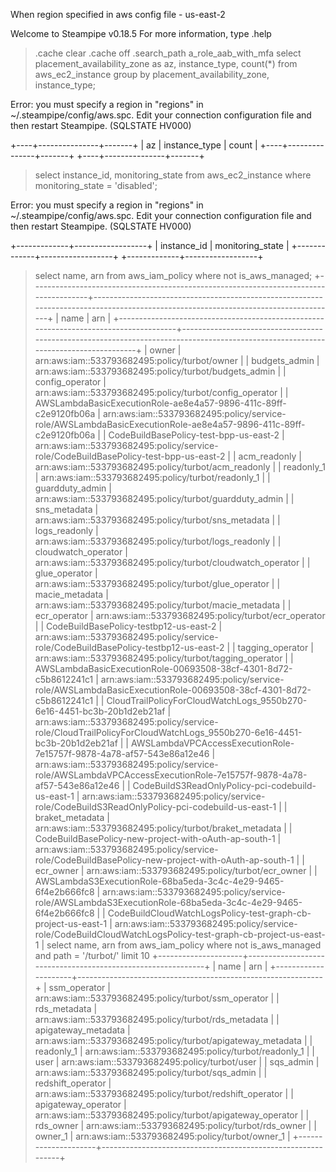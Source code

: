 When region specified in aws config file - us-east-2

Welcome to Steampipe v0.18.5
For more information, type .help
> .cache clear
> .cache off
> .search_path a_role_aab_with_mfa
> select
  placement_availability_zone as az,
  instance_type,
  count(*)
from
  aws_ec2_instance
group by
  placement_availability_zone,
  instance_type;

Error: you must specify a region in "regions" in ~/.steampipe/config/aws.spc. Edit your connection configuration file and then restart Steampipe. (SQLSTATE HV000)

+----+---------------+-------+
| az | instance_type | count |
+----+---------------+-------+
+----+---------------+-------+
> select
  instance_id,
  monitoring_state
from
  aws_ec2_instance
where
  monitoring_state = 'disabled';

Error: you must specify a region in "regions" in ~/.steampipe/config/aws.spc. Edit your connection configuration file and then restart Steampipe. (SQLSTATE HV000)

+-------------+------------------+
| instance_id | monitoring_state |
+-------------+------------------+
+-------------+------------------+
> select
  name,
  arn
from
  aws_iam_policy
where
  not is_aws_managed;
+--------------------------------------------------------------------------------------+------------------------------------------------------------------------------------------------------------------------------------+
| name                                                                                 | arn                                                                                                                                |
+--------------------------------------------------------------------------------------+------------------------------------------------------------------------------------------------------------------------------------+
| owner                                                                                | arn:aws:iam::533793682495:policy/turbot/owner                                                                                      |
| budgets_admin                                                                        | arn:aws:iam::533793682495:policy/turbot/budgets_admin                                                                              |
| config_operator                                                                      | arn:aws:iam::533793682495:policy/turbot/config_operator                                                                            |
| AWSLambdaBasicExecutionRole-ae8e4a57-9896-411c-89ff-c2e9120fb06a                     | arn:aws:iam::533793682495:policy/service-role/AWSLambdaBasicExecutionRole-ae8e4a57-9896-411c-89ff-c2e9120fb06a                     |
| CodeBuildBasePolicy-test-bpp-us-east-2                                               | arn:aws:iam::533793682495:policy/service-role/CodeBuildBasePolicy-test-bpp-us-east-2                                               |
| acm_readonly                                                                         | arn:aws:iam::533793682495:policy/turbot/acm_readonly                                                                               |
| readonly_1                                                                           | arn:aws:iam::533793682495:policy/turbot/readonly_1                                                                                 |
| guardduty_admin                                                                      | arn:aws:iam::533793682495:policy/turbot/guardduty_admin                                                                            |
| sns_metadata                                                                         | arn:aws:iam::533793682495:policy/turbot/sns_metadata                                                                               |
| logs_readonly                                                                        | arn:aws:iam::533793682495:policy/turbot/logs_readonly                                                                              |
| cloudwatch_operator                                                                  | arn:aws:iam::533793682495:policy/turbot/cloudwatch_operator                                                                        |
| glue_operator                                                                        | arn:aws:iam::533793682495:policy/turbot/glue_operator                                                                              |
| macie_metadata                                                                       | arn:aws:iam::533793682495:policy/turbot/macie_metadata                                                                             |
| ecr_operator                                                                         | arn:aws:iam::533793682495:policy/turbot/ecr_operator                                                                               |
| CodeBuildBasePolicy-testbp12-us-east-2                                               | arn:aws:iam::533793682495:policy/service-role/CodeBuildBasePolicy-testbp12-us-east-2                                               |
| tagging_operator                                                                     | arn:aws:iam::533793682495:policy/turbot/tagging_operator                                                                           |
| AWSLambdaBasicExecutionRole-00693508-38cf-4301-8d72-c5b8612241c1                     | arn:aws:iam::533793682495:policy/service-role/AWSLambdaBasicExecutionRole-00693508-38cf-4301-8d72-c5b8612241c1                     |
| CloudTrailPolicyForCloudWatchLogs_9550b270-6e16-4451-bc3b-20b1d2eb21af               | arn:aws:iam::533793682495:policy/service-role/CloudTrailPolicyForCloudWatchLogs_9550b270-6e16-4451-bc3b-20b1d2eb21af               |
| AWSLambdaVPCAccessExecutionRole-7e15757f-9878-4a78-af57-543e86a12e46                 | arn:aws:iam::533793682495:policy/service-role/AWSLambdaVPCAccessExecutionRole-7e15757f-9878-4a78-af57-543e86a12e46                 |
| CodeBuildS3ReadOnlyPolicy-pci-codebuild-us-east-1                                    | arn:aws:iam::533793682495:policy/service-role/CodeBuildS3ReadOnlyPolicy-pci-codebuild-us-east-1                                    |
| braket_metadata                                                                      | arn:aws:iam::533793682495:policy/turbot/braket_metadata                                                                            |
| CodeBuildBasePolicy-new-project-with-oAuth-ap-south-1                                | arn:aws:iam::533793682495:policy/service-role/CodeBuildBasePolicy-new-project-with-oAuth-ap-south-1                                |
| ecr_owner                                                                            | arn:aws:iam::533793682495:policy/turbot/ecr_owner                                                                                  |
| AWSLambdaS3ExecutionRole-68ba5eda-3c4c-4e29-9465-6f4e2b666fc8                        | arn:aws:iam::533793682495:policy/service-role/AWSLambdaS3ExecutionRole-68ba5eda-3c4c-4e29-9465-6f4e2b666fc8                        |
| CodeBuildCloudWatchLogsPolicy-test-graph-cb-project-us-east-1                        | arn:aws:iam::533793682495:policy/service-role/CodeBuildCloudWatchLogsPolicy-test-graph-cb-project-us-east-1                        |
> select
  name,
  arn
from
  aws_iam_policy
where
  not is_aws_managed
  and path = '/turbot/' limit 10
+---------------------+-------------------------------------------------------------+
| name                | arn                                                         |
+---------------------+-------------------------------------------------------------+
| ssm_operator        | arn:aws:iam::533793682495:policy/turbot/ssm_operator        |
| rds_metadata        | arn:aws:iam::533793682495:policy/turbot/rds_metadata        |
| apigateway_metadata | arn:aws:iam::533793682495:policy/turbot/apigateway_metadata |
| readonly_1          | arn:aws:iam::533793682495:policy/turbot/readonly_1          |
| user                | arn:aws:iam::533793682495:policy/turbot/user                |
| sqs_admin           | arn:aws:iam::533793682495:policy/turbot/sqs_admin           |
| redshift_operator   | arn:aws:iam::533793682495:policy/turbot/redshift_operator   |
| apigateway_operator | arn:aws:iam::533793682495:policy/turbot/apigateway_operator |
| rds_owner           | arn:aws:iam::533793682495:policy/turbot/rds_owner           |
| owner_1             | arn:aws:iam::533793682495:policy/turbot/owner_1             |
+---------------------+-------------------------------------------------------------+